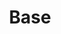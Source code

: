 ---
word: "true"

types: "word"

title: "Base"

categories: ['']

tags: ['Base']

arabic: 'البنية الأساس'

arexps: []

enwords: ['Base']

enexps: []

arlexicons: 'ب'

enlexicons: 'B'

authors: ['Ruqayya Roshdy']

translators: ['']

citations: 'مقدمة في حوسبة اللغة العربية'

sources: 'مركز الملك عبدالله بن عبدالعزيز الدولي لخدمة اللغة العربية'

slug: ""
---